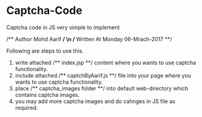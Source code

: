 # Captcha-Code
Captcha code in JS very simple to implement

/** Author Mohd Aarif   **/  \n
/** Written At Monday 06-Mrach-2017  **/

Following are steps to use this.
1. write  attached  /** index.jsp **/ content where you wants to use captcha functionality.
2. include attached /** captchByAarif.js **/  file into your page where you wants to use captcha functionality.
3. place /** captcha_images  folder **/  into default web-directory which contains captcha images.
4. you may add more captcha images and do cahnges in JS file as required.
